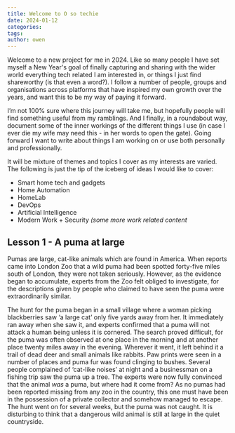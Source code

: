 ```yaml
---
title: Welcome to O so techie
date: 2024-01-12
categories:
tags:
author: owen
---
```



Welcome to a new project for me in 2024. Like so many people I have set myself a New Year's goal of finally capturing and sharing with the wider world everything tech related I am interested in, or things I just find shareworthy (is that even a word?). I follow a number of people, groups and organisations across platforms that have inspired my own growth over the years, and want this to be my way of paying it forward.

I’m not 100% sure where this journey will take me, but hopefully people will find something useful from my ramblings. And I finally, in a roundabout way, document some of the inner workings of the different things I use (in case I ever die my wife may need this - in her words to open the gate). Going forward I want to write about things I am working on or use both personally and professionally.

It will be mixture of themes and topics I cover as my interests are varied. The following is just the tip of the iceberg of ideas I would like to cover:


*	Smart home tech and gadgets
*	Home Automation
*	HomeLab
*	DevOps
* Artificial Intelligence
*	Modern Work + Security <i>(some more work related content</i>


## **Lesson 1 - A puma at large**

Pumas are large, cat-like animals which are found in America. When reports came into London Zoo that a wild puma had been spotted forty-five miles south of London, they were not taken seriously. However, as the evidence began to accumulate, experts from the Zoo felt obliged to investigate, for the descriptions given by people who claimed to have seen the puma were extraordinarily similar.

The hunt for the puma began in a small village where a woman picking blackberries saw ‘a large cat’ only five yards away from her. It immediately ran away when she saw it, and experts confirmed that a puma will not attack a human being unless it is cornered. The search proved difficult, for the puma was often observed at one place in the morning and at another place twenty miles away in the evening. Wherever it went, it left behind it a trail of dead deer and small animals like rabbits. Paw prints were seen in a number of places and puma fur was found clinging to bushes. Several people complained of ‘cat-like noises’ at night and a businessman on a fishing trip saw the puma up a tree. The experts were now fully convinced that the animal <i>was</i> a puma, but where had it come from? As no pumas had been reported missing from any zoo in the country, this one must have been in the possession of a private collector and somehow managed to escape. The hunt went on for several weeks, but the puma was not caught. It is disturbing to think that a dangerous wild animal is still at large in the quiet countryside.
